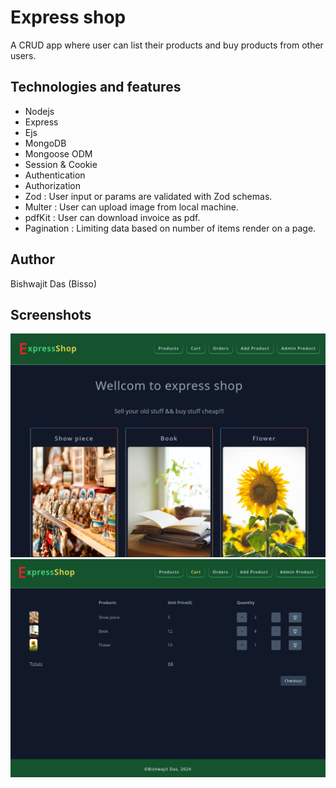 # Express shop

A CRUD app where user can list their products and buy products from other users.

## Technologies and features

- Nodejs
- Express
- Ejs
- MongoDB
- Mongoose ODM
- Session & Cookie
- Authentication
- Authorization
- Zod : User input or params are validated with Zod schemas.
- Multer : User can upload image from local machine.
- pdfKit : User can download invoice as pdf.
- Pagination : Limiting data based on number of items render on a page.

## Author

Bishwajit Das (Bisso)

## Screenshots

![projuct img](public/img/project_screenshot.png)
![project img](public/img/project_screenshot2.png)
